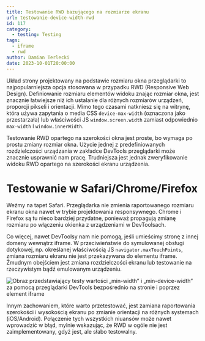 ```yaml
---
title: Testowanie RWD bazującego na rozmiarze ekranu
url: testowanie-device-width-rwd
id: 117
category:
  - testing: Testing
tags:
  - iframe
  - rwd
author: Damian Terlecki
date: 2023-10-01T20:00:00
---
```


Układ strony projektowany na podstawie rozmiaru okna przeglądarki to najpopularniejsza opcja
stosowana w przypadku RWD (Responsive Web Design).
Definiowanie rozmiaru elementów widoku znając rozmiar okna, jest znacznie łatwiejsze
niż ich ustalanie dla różnych rozmiarów urządzeń, proporcji pikseli i orientacji.
Mimo tego czasami natkniesz się na witrynę, która używa zapytania o media CSS `device-max-width`
(oznaczona jako przestarzała) lub właściwości JS `window.screen.width`
zamiast odpowiednio `max-width` i `window.innerWidth`.

Testowanie RWD opartego na szerokości okna jest proste, bo wymaga po prostu zmiany rozmiar okna.
Użycie jednej z predefiniowanych rozdzielczości urządzania w zakładce DevTools przeglądarki może znacznie usprawnić nam pracę.
Trudniejsza jest jednak zweryfikowanie widoku RWD opartego na szerokości ekranu urządzenia.

# Testowanie w Safari/Chrome/Firefox

Weźmy na tapet Safari. Przeglądarka nie zmienia raportowanego rozmiaru ekranu okna nawet w trybie projektowania responsywnego.
Chrome i Firefox są tu nieco bardziej przydatne, ponieważ propagują zmianę rozmiaru po włączeniu
okienka z urządzeniami w DevToolsach.

Co więcej, nawet DevToolsy nam nie pomogą, jeśli umieścimy stronę z innej domeny wewnątrz iframe.
W przeciwieństwie do symulowanej obsługi dotykowej, np. określanej właściwością JS `navigator.maxTouchPoints`,
zmiana rozmiaru ekranu nie jest przekazywana do elementu iframe.
Żmudnym obejściem jest zmiana rozdzielczości ekranu lub testowanie na rzeczywistym bądź emulowanym urządzeniu.


<img src="/img/hq/testing-device-width.gif" alt='Obraz przedstawiający testy wartości „min-width” i „min-device-width” za pomocą przeglądarki DevTools bezpośrednio na stronie i poprzez element iframe' title='Obraz przedstawiający testy wartości „min-width” i „min-device-width” za pomocą przeglądarki DevTools bezpośrednio na stronie i poprzez element iframe'>

Innym zachowaniem, które warto przetestować, jest zamiana raportowania szerokości i wysokością ekranu po zmianie
orientacji na różnych systemach (iOS/Android). Połączenie tych wszystkich niuansów może
nawet wprowadzić w błąd, mylnie wskazując, że RWD w ogóle nie jest zaimplementowany, gdyż jest, ale słabo testowalny.
